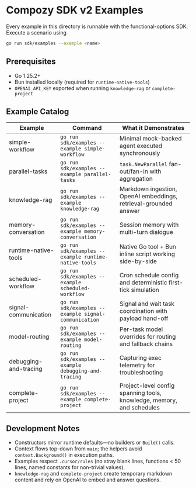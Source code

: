 # Compozy SDK v2 Examples

Every example in this directory is runnable with the functional-options SDK. Execute a scenario using

```bash
go run sdk/examples --example <name>
```

## Prerequisites

- Go 1.25.2+
- Bun installed locally (required for `runtime-native-tools`)
- `OPENAI_API_KEY` exported when running `knowledge-rag` or `complete-project`

## Example Catalog

| Example | Command | What it Demonstrates |
|---------|---------|----------------------|
| simple-workflow | `go run sdk/examples --example simple-workflow` | Minimal mock-backed agent executed synchronously |
| parallel-tasks | `go run sdk/examples --example parallel-tasks` | `task.NewParallel` fan-out/fan-in with aggregation |
| knowledge-rag | `go run sdk/examples --example knowledge-rag` | Markdown ingestion, OpenAI embeddings, retrieval-grounded answer |
| memory-conversation | `go run sdk/examples --example memory-conversation` | Session memory with multi-turn dialogue |
| runtime-native-tools | `go run sdk/examples --example runtime-native-tools` | Native Go tool + Bun inline script working side-by-side |
| scheduled-workflow | `go run sdk/examples --example scheduled-workflow` | Cron schedule config and deterministic first-tick simulation |
| signal-communication | `go run sdk/examples --example signal-communication` | Signal and wait task coordination with payload hand-off |
| model-routing | `go run sdk/examples --example model-routing` | Per-task model overrides for routing and fallback chains |
| debugging-and-tracing | `go run sdk/examples --example debugging-and-tracing` | Capturing exec telemetry for troubleshooting |
| complete-project | `go run sdk/examples --example complete-project` | Project-level config spanning tools, knowledge, memory, and schedules |

## Development Notes

- Constructors mirror runtime defaults—no builders or `Build()` calls.
- Context flows top-down from `main`; the helpers avoid `context.Background()` in execution paths.
- Examples respect `.cursor/rules` (no stray blank lines, functions < 50 lines, named constants for non-trivial values).
- `knowledge-rag` and `complete-project` create temporary markdown content and rely on OpenAI to embed and answer questions.
